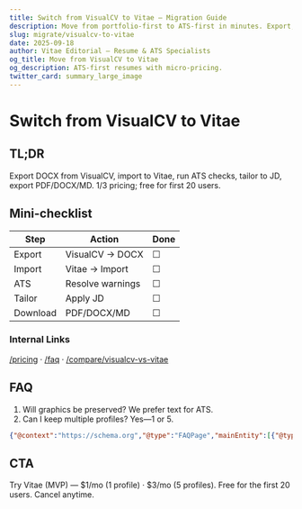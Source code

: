 ```yaml
---
title: Switch from VisualCV to Vitae — Migration Guide
description: Move from portfolio-first to ATS-first in minutes. Export, import, fix, tailor, download.
slug: migrate/visualcv-to-vitae
date: 2025-09-18
author: Vitae Editorial — Resume & ATS Specialists
og_title: Move from VisualCV to Vitae
og_description: ATS-first resumes with micro-pricing.
twitter_card: summary_large_image
---
```


# Switch from VisualCV to Vitae

## TL;DR
Export DOCX from VisualCV, import to Vitae, run ATS checks, tailor to JD, export PDF/DOCX/MD. $1/$3 pricing; free for first 20 users.

## Mini-checklist
| Step | Action | Done |
|---|---|---|
| Export | VisualCV → DOCX | ☐ |
| Import | Vitae → Import | ☐ |
| ATS | Resolve warnings | ☐ |
| Tailor | Apply JD | ☐ |
| Download | PDF/DOCX/MD | ☐ |

### Internal Links
[/pricing](/pricing) · [/faq](/faq) · [/compare/visualcv-vs-vitae](/compare/visualcv-vs-vitae)

## FAQ
1. Will graphics be preserved? We prefer text for ATS.
2. Can I keep multiple profiles? Yes—1 or 5.

```json
{"@context":"https://schema.org","@type":"FAQPage","mainEntity":[{"@type":"Question","name":"Graphics preserved?","acceptedAnswer":{"@type":"Answer","text":"We prioritize text-based clarity for ATS."}},{"@type":"Question","name":"Multiple profiles?","acceptedAnswer":{"@type":"Answer","text":"Yes—1 or 5."}}]}
```

## CTA
Try Vitae (MVP) — $1/mo (1 profile) · $3/mo (5 profiles). Free for the first 20 users. Cancel anytime.


